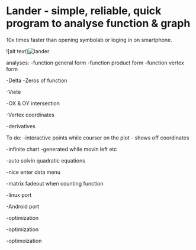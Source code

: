 # Lander - simple, reliable, quick program to analyse function & graph
10x times faster than opening symbolab or loging in on smartphone.


![alt text]![lander](https://user-images.githubusercontent.com/127039319/226602746-5b48a9bc-5c6f-4272-90dd-1079cdaebb0d.png)



analyses:
-function general form
-function product form
-function vertex form

-Delta
-Zeros of function

-Viete

-OX & OY intersection

-Vertex coordinates

-derivatives


To do: 
-interactive points while coursor on the plot - shows off coordinates

-infinite chart -generated while movin left etc

-auto solvin quadratic equations

-nice enter data menu

-matrix fadeout when counting function

-linux port

-Android port

-optimization

-optimization

-optimoization

